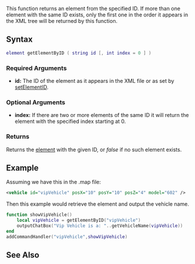 This function returns an element from the specified ID. If more than one element with the same ID exists, only the first one in the order it appears in the XML tree will be returned by this function.

Syntax
------

``` lua
element getElementByID ( string id [, int index = 0 ] )  
```

### Required Arguments

-   **id:** The ID of the element as it appears in the XML file or as set by [setElementID](/docs/setElementID.md "wikilink").

### Optional Arguments

-   **index:** If there are two or more elements of the same ID it will return the element with the specified index starting at 0.

### Returns

Returns the [element](/docs/element.md "wikilink") with the given ID, or *false* if no such element exists.

Example
-------

Assuming we have this in the .map file:

``` xml
<vehicle id="vipVehicle" posX="10" posY="10" posZ="4" model="602" />
```

Then this example would retrieve the element and output the vehicle name.

``` lua
function showVipVehicle()
    local vipVehicle = getElementByID("vipVehicle")
    outputChatBox("Vip Vehicle is a: "..getVehicleName(vipVehicle))
end
addCommandHandler("vipVehicle",showVipVehicle)
```

See Also
--------
